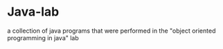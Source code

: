 # Java-lab
a collection of java programs that were performed in the "object oriented programming in java" lab
